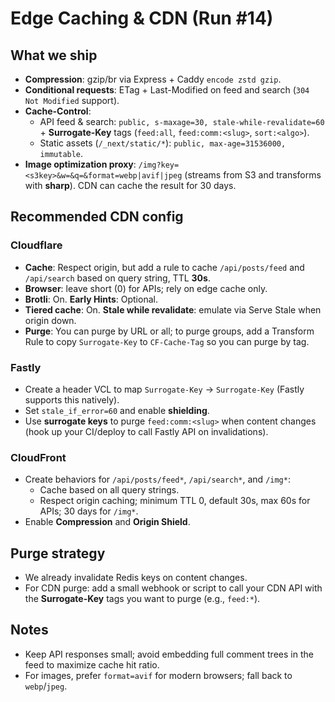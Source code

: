 # Edge Caching & CDN (Run #14)

## What we ship
- **Compression**: gzip/br via Express + Caddy `encode zstd gzip`.
- **Conditional requests**: ETag + Last-Modified on feed and search (`304 Not Modified` support).
- **Cache-Control**:
  - API feed & search: `public, s-maxage=30, stale-while-revalidate=60` + **Surrogate-Key** tags (`feed:all`, `feed:comm:<slug>`, `sort:<algo>`).
  - Static assets (`/_next/static/*`): `public, max-age=31536000, immutable`.
- **Image optimization proxy**: `/img?key=<s3key>&w=&q=&format=webp|avif|jpeg` (streams from S3 and transforms with **sharp**). CDN can cache the result for 30 days.

## Recommended CDN config
### Cloudflare
- **Cache**: Respect origin, but add a rule to cache `/api/posts/feed` and `/api/search` based on query string, TTL **30s**.
- **Browser**: leave short (0) for APIs; rely on edge cache only.
- **Brotli**: On. **Early Hints**: Optional.
- **Tiered cache**: On. **Stale while revalidate**: emulate via Serve Stale when origin down.
- **Purge**: You can purge by URL or all; to purge groups, add a Transform Rule to copy `Surrogate-Key` to `CF-Cache-Tag` so you can purge by tag.

### Fastly
- Create a header VCL to map `Surrogate-Key` → `Surrogate-Key` (Fastly supports this natively).
- Set `stale_if_error=60` and enable **shielding**.
- Use **surrogate keys** to purge `feed:comm:<slug>` when content changes (hook up your CI/deploy to call Fastly API on invalidations).

### CloudFront
- Create behaviors for `/api/posts/feed*`, `/api/search*`, and `/img*`:
  - Cache based on all query strings.
  - Respect origin caching; minimum TTL 0, default 30s, max 60s for APIs; 30 days for `/img*`.
- Enable **Compression** and **Origin Shield**.

## Purge strategy
- We already invalidate Redis keys on content changes.
- For CDN purge: add a small webhook or script to call your CDN API with the **Surrogate-Key** tags you want to purge (e.g., `feed:*`).

## Notes
- Keep API responses small; avoid embedding full comment trees in the feed to maximize cache hit ratio.
- For images, prefer `format=avif` for modern browsers; fall back to `webp`/`jpeg`.
